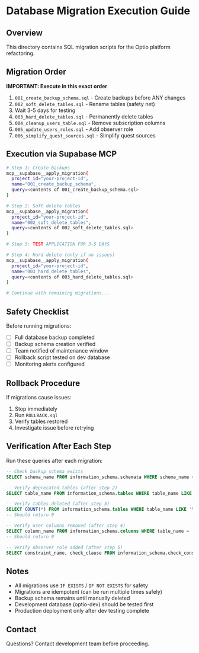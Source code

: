 # Database Migration Execution Guide

## Overview
This directory contains SQL migration scripts for the Optio platform refactoring.

## Migration Order

**IMPORTANT: Execute in this exact order**

1. `001_create_backup_schema.sql` - Create backups before ANY changes
2. `002_soft_delete_tables.sql` - Rename tables (safety net)
3. Wait 3-5 days for testing
4. `003_hard_delete_tables.sql` - Permanently delete tables
5. `004_cleanup_users_table.sql` - Remove subscription columns
6. `005_update_users_roles.sql` - Add observer role
7. `006_simplify_quest_sources.sql` - Simplify quest sources

## Execution via Supabase MCP

```bash
# Step 1: Create backups
mcp__supabase__apply_migration(
  project_id="your-project-id",
  name="001_create_backup_schema",
  query=<contents of 001_create_backup_schema.sql>
)

# Step 2: Soft delete tables
mcp__supabase__apply_migration(
  project_id="your-project-id",
  name="002_soft_delete_tables",
  query=<contents of 002_soft_delete_tables.sql>
)

# Step 3: TEST APPLICATION FOR 3-5 DAYS

# Step 4: Hard delete (only if no issues)
mcp__supabase__apply_migration(
  project_id="your-project-id",
  name="003_hard_delete_tables",
  query=<contents of 003_hard_delete_tables.sql>
)

# Continue with remaining migrations...
```

## Safety Checklist

Before running migrations:
- [ ] Full database backup completed
- [ ] Backup schema creation verified
- [ ] Team notified of maintenance window
- [ ] Rollback script tested on dev database
- [ ] Monitoring alerts configured

## Rollback Procedure

If migrations cause issues:
1. Stop immediately
2. Run `ROLLBACK.sql`
3. Verify tables restored
4. Investigate issue before retrying

## Verification After Each Step

Run these queries after each migration:

```sql
-- Check backup schema exists
SELECT schema_name FROM information_schema.schemata WHERE schema_name = 'backup_schema';

-- Verify deprecated tables (after step 2)
SELECT table_name FROM information_schema.tables WHERE table_name LIKE '%_deprecated';

-- Verify tables deleted (after step 3)
SELECT COUNT(*) FROM information_schema.tables WHERE table_name LIKE '%_deprecated';
-- Should return 0

-- Verify user columns removed (after step 4)
SELECT column_name FROM information_schema.columns WHERE table_name = 'users' AND column_name LIKE '%subscription%';
-- Should return 0

-- Verify observer role added (after step 5)
SELECT constraint_name, check_clause FROM information_schema.check_constraints WHERE constraint_name = 'users_role_check';
```

## Notes

- All migrations use `IF EXISTS` / `IF NOT EXISTS` for safety
- Migrations are idempotent (can be run multiple times safely)
- Backup schema remains until manually deleted
- Development database (optio-dev) should be tested first
- Production deployment only after dev testing complete

## Contact

Questions? Contact development team before proceeding.

